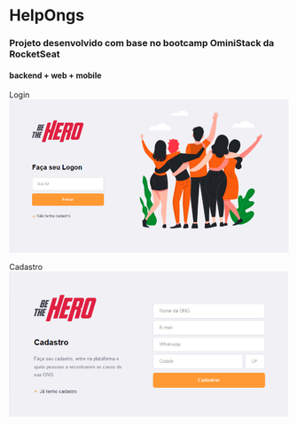 # HelpOngs
### Projeto desenvolvido com base no bootcamp OminiStack da RocketSeat
#### backend + web + mobile


Login
![](/frontend/src/assets/loginScreen.png)

Cadastro
![](/frontend/src/assets/cadastroScreen.png)
